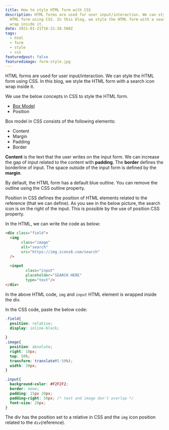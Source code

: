 ```yaml
---
title: How to style HTML form with CSS
description: HTML forms are used for user input/interaction. We can style the
  HTML form using CSS. In this blog, we style the HTML form with a search icon
  wrap inside it.
date: 2021-01-21T16:21:10.500Z
tags:
  - html
  - form
  - style
  - css
featuredpost: false
featuredimage: form-style.jpg
---
```

HTML forms are used for user input/interaction. We can style the HTML form using CSS. In this blog, we style the HTML form with a search icon wrap inside it.

We use the below concepts in CSS to style the HTML form.

- [Box Model](https://taimoorsattar.dev/blogs/box-model-in-css)
- Position

Box model in CSS consists of the following elements:

- Content
- Margin
- Padding
- Border

**Content** is the text that the user writes on the input form. We can increase the gap of input related to the content with **padding**. The **border** defines the borderline of input. The space outside of the input form is defined by the **margin**.

By default, the HTML form has a default blue outline. You can remove the outline using the CSS outline property.

Position in CSS defines the position of HTML elements related to the reference (that we can define). As you see in the below picture, the search icon is on the right of the input. This is possible by the use of position CSS property.

In the HTML, we can write the code as below:

```html
<div class="field">
  <img
       class="image"
       alt="search"
       src="https://img.icons8.com/search"
  />
  
  <input
         class="input"
         placeholder="SEARCH HERE"
         type="text"/>
</div>
```

In the above HTML code, `img` and `input` HTML element is wrapped inside the div.

In the CSS code, paste the below code:

```css
.field{
  position: relative;
  display: inline-block;
  
}
.image{
  position: absolute;
  right: 10px;
  top: 50%;
  transform: translateY(-50%);
  width: 30px;
}

.input{
  background-color: #F2F2F2;
  border: none;
  padding: 15px 20px;
  padding-right: 50px; /* text and image don't overlap */
  font-size: 20px;
}
```

The div has the position set to a relative in CSS and the `img` icon position related to the `div`(reference).